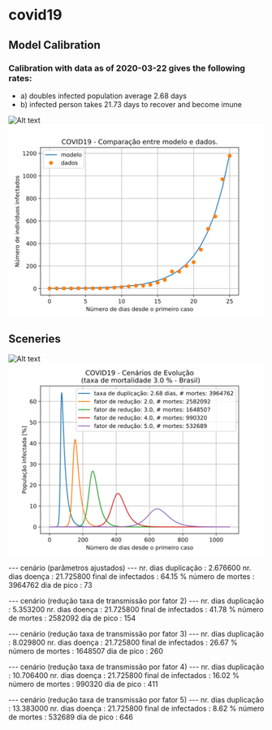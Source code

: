 # covid19


## Model Calibration

### Calibration with data as of 2020-03-22 gives the following rates:
* a) doubles infected population average 2.68 days
* b) infected person takes 21.73 days to recover and become imune

![Alt text](Calibration)
<img src="./analysis/model-data-comparison.svg">

## Sceneries

![Alt text](Sceneries)
<img src="./analysis/sceneries.svg">

--- cenário (parâmetros ajustados) ---
nr. dias duplicação : 2.676600
nr. dias doença     : 21.725800
final de infectados : 64.15 %
número de mortes    : 3964762
dia de pico         : 73


--- cenário (redução taxa de transmissão por fator 2) ---
nr. dias duplicação : 5.353200
nr. dias doença     : 21.725800
final de infectados : 41.78 %
número de mortes    : 2582092
dia de pico         : 154


--- cenário (redução taxa de transmissão por fator 3) ---
nr. dias duplicação : 8.029800
nr. dias doença     : 21.725800
final de infectados : 26.67 %
número de mortes    : 1648507
dia de pico         : 260


--- cenário (redução taxa de transmissão por fator 4) ---
nr. dias duplicação : 10.706400
nr. dias doença     : 21.725800
final de infectados : 16.02 %
número de mortes    : 990320
dia de pico         : 411


--- cenário (redução taxa de transmissão por fator 5) ---
nr. dias duplicação : 13.383000
nr. dias doença     : 21.725800
final de infectados : 8.62 %
número de mortes    : 532689
dia de pico         : 646
